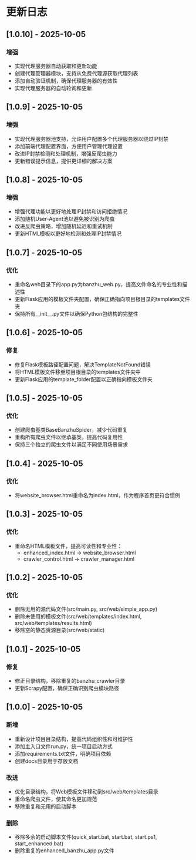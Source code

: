 # 更新日志

## [1.0.10] - 2025-10-05

### 增强
- 实现代理服务器自动获取和更新功能
- 创建代理管理器模块，支持从免费代理源获取代理列表
- 添加自动验证机制，确保代理服务器的有效性
- 实现代理服务器的自动轮询和更新

## [1.0.9] - 2025-10-05

### 增强
- 实现代理服务器池支持，允许用户配置多个代理服务器以绕过IP封禁
- 添加前端代理配置界面，方便用户管理代理设置
- 改进IP封禁检测和处理机制，增强反爬虫能力
- 更新错误提示信息，提供更详细的解决方案

## [1.0.8] - 2025-10-05

### 增强
- 增强代理功能以更好地处理IP封禁和访问拒绝情况
- 添加随机User-Agent池以避免被识别为爬虫
- 改进反爬虫策略，增加随机延迟和重试机制
- 更新HTML模板以更好地检测和处理IP封禁情况

## [1.0.7] - 2025-10-05

### 优化
- 重命名web目录下的app.py为banzhu_web.py，提高文件命名的专业性和描述性
- 更新Flask应用的模板文件夹配置，确保正确指向项目根目录的templates文件夹
- 保持所有__init__.py文件以确保Python包结构的完整性

## [1.0.6] - 2025-10-05

### 修复
- 修复Flask模板路径配置问题，解决TemplateNotFound错误
- 将HTML模板文件移至项目根目录的templates文件夹中
- 更新Flask应用的template_folder配置以正确指向模板文件夹

## [1.0.5] - 2025-10-05

### 优化
- 创建爬虫基类BaseBanzhuSpider，减少代码重复
- 重构所有爬虫文件以继承基类，提高代码复用性
- 保持三个独立的爬虫文件以满足不同使用场景需求

## [1.0.4] - 2025-10-05

### 优化
- 将website_browser.html重命名为index.html，作为程序首页更符合惯例

## [1.0.3] - 2025-10-05

### 优化
- 重命名HTML模板文件，提高可读性和专业性：
  - enhanced_index.html → website_browser.html
  - crawler_control.html → crawler_manager.html

## [1.0.2] - 2025-10-05

### 优化
- 删除无用的源代码文件(src/main.py, src/web/simple_app.py)
- 删除未使用的模板文件(src/web/templates/index.html, src/web/templates/results.html)
- 移除空的静态资源目录(src/web/static)

## [1.0.1] - 2025-10-05

### 修复
- 修正目录结构，移除重复的banzhu_crawler目录
- 更新Scrapy配置，确保正确识别爬虫模块路径

## [1.0.0] - 2025-10-05

### 新增
- 重新设计项目目录结构，提高代码组织性和可维护性
- 添加主入口文件run.py，统一项目启动方式
- 添加requirements.txt文件，明确项目依赖
- 创建docs目录用于存放文档

### 改进
- 优化目录结构，将Web模板文件移动到src/web/templates目录
- 重命名爬虫文件，使其命名更加规范
- 移除重复和无用的启动脚本

### 删除
- 移除多余的启动脚本文件(quick_start.bat, start.bat, start.ps1, start_enhanced.bat)
- 删除重复的enhanced_banzhu_app.py文件